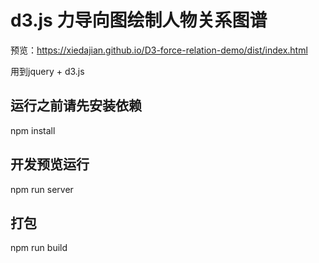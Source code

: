 

# d3.js 力导向图绘制人物关系图谱

预览：https://xiedajian.github.io/D3-force-relation-demo/dist/index.html

用到jquery + d3.js 
## 运行之前请先安装依赖

npm install

## 开发预览运行

npm run server


## 打包

npm run build






